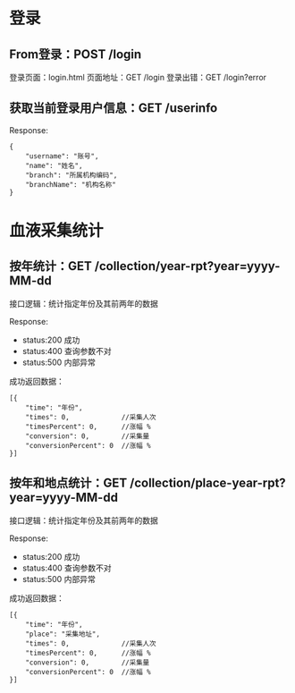 
# 登录

## From登录：POST /login

登录页面：login.html  页面地址：GET /login  登录出错：GET /login?error

## 获取当前登录用户信息：GET /userinfo
Response:
```
{
    "username": "账号",
    "name": "姓名",
    "branch": "所属机构编码",
    "branchName": "机构名称"
}
```

# 血液采集统计

## 按年统计：GET /collection/year-rpt?year=yyyy-MM-dd

接口逻辑：统计指定年份及其前两年的数据

Response:
* status:200 成功
* status:400 查询参数不对
* status:500 内部异常

成功返回数据：
```
[{
    "time": "年份",
    "times": 0,             //采集人次
    "timesPercent": 0,      //涨幅 %
    "conversion": 0,        //采集量
    "conversionPercent": 0  //涨幅 %
}]
```

## 按年和地点统计：GET /collection/place-year-rpt?year=yyyy-MM-dd

接口逻辑：统计指定年份及其前两年的数据
           
Response:
* status:200 成功
* status:400 查询参数不对
* status:500 内部异常

成功返回数据：
```
[{
    "time": "年份",
    "place": "采集地址",
    "times": 0,             //采集人次
    "timesPercent": 0,      //涨幅 %
    "conversion": 0,        //采集量
    "conversionPercent": 0  //涨幅 %
}]
```